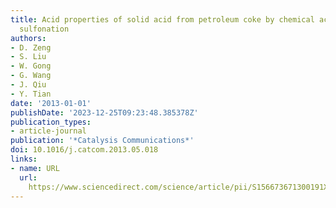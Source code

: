 ```yaml
---
title: Acid properties of solid acid from petroleum coke by chemical activation and
  sulfonation
authors:
- D. Zeng
- S. Liu
- W. Gong
- G. Wang
- J. Qiu
- Y. Tian
date: '2013-01-01'
publishDate: '2023-12-25T09:23:48.385378Z'
publication_types:
- article-journal
publication: '*Catalysis Communications*'
doi: 10.1016/j.catcom.2013.05.018
links:
- name: URL
  url: 
    https://www.sciencedirect.com/science/article/pii/S156673671300191X
---
```

